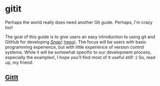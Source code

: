 gitit
=====

Perhaps the world really does need another Git guide. Perhaps, I'm crazy too!

The goal of this guide is to give users an easy introduction to using git and GitHub for developing _[Snap!][snap]_ ([repo][repo]). The focus will be users with basic programming experience, but with little experience of version control systems. While it will be somewhat specific to our development process, especially the examples!, I hope you'll find most of it useful still! :) So, read up, my friend:

## [GitIt](gitit.md)


[snap]: http://snap.berkeley.edu
[repo]: http://github.com/jmoenig/Snap--Build-Your-Own-Blocks